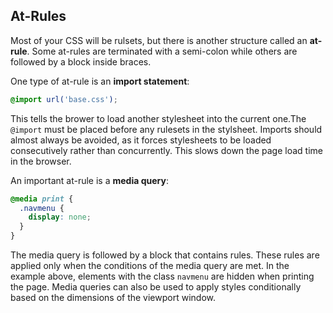 <!--- where to put this? -->

## At-Rules

Most of your CSS will be rulsets, but there is another structure called an **at-rule**.  Some at-rules are terminated with a semi-colon while others are followed by a block inside braces.

One type of at-rule is an **import statement**:

```css
@import url('base.css');
```

This tells the brower to load another stylesheet into the current one.The `@import` must be placed before any rulesets in the stylsheet.  Imports should almost always be avoided, as it forces stylesheets to be loaded consecutively rather than concurrently.  This slows down the page load time in the browser.

An important at-rule is a **media query**:

```css
@media print {
  .navmenu {
    display: none;
  }
}
```

The media query is followed by a block that contains rules.  These rules are applied only when the conditions of the media query are met.  In the example above, elements with the class `navmenu` are hidden when printing the page.  Media queries can also be used to apply styles conditionally based on the dimensions of the viewport window.
